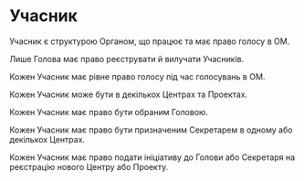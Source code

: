 # Учасник

<subject>Учасник</subject> <keyword>є</keyword> <keyword>структурою</keyword> <subject>Органом</subject>, що
працює <keyword>та</keyword> має право голосу в <subject>ОМ</subject>.

Лише <subject>Голова</subject> має право реєструвати й вилучати <subject>Учасників</subject>.

Кожен <subject>Учасник</subject> має рівне право голосу під час голосувань в <subject>ОМ</subject>.

Кожен <subject>Учасник</subject> може бути в декількох <subject>Центрах</subject> <keyword>та</keyword> <subject>
Проектах</subject>.

Кожен <subject>Учасник</subject> має право бути обраним <subject>Головою</subject>.

Кожен <subject>Учасник</subject> має право бути призначеним <subject>Секретарем</subject> в одному <keyword>
або</keyword>
декількох <subject>Центрах</subject>.

Кожен <subject>Учасник</subject> має право подати ініціативу до <subject>Голови</subject> <keyword>
або</keyword> <subject>
Секретаря</subject> на реєстрацію нового <subject>Центру</subject> <keyword>або</keyword> <subject>Проекту</subject>.